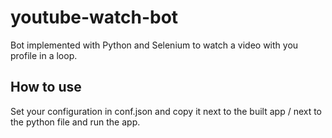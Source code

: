 # youtube-watch-bot

Bot implemented with Python and Selenium to watch a video with you profile in a loop.

## How to use
Set your configuration in conf.json and copy it next to the built app / next to the python file and run the app.
